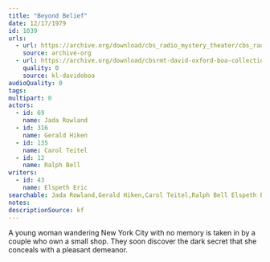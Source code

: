 ```yaml
---
title: "Beyond Belief"
date: 12/17/1979
id: 1039
urls: 
  - url: https://archive.org/download/cbs_radio_mystery_theater/cbs_radio_mystery_theater-1001-1050.zip/cbs_radio_mystery_theater-1001-1050%2Fcbsrmt_1039_beyond_belief.mp3
    source: archive-org
  - url: https://archive.org/download/cbsrmt-david-oxford-boa-collection/CBSRMT-791217-1039-Beyond-Belief-(128-48)_WBBM-JE-{BoA}.mp3
    quality: 0
    source: kl-davidoboa
audioQuality: 0
tags: 
multipart: 0
actors:  
  - id: 69
    name: Jada Rowland  
  - id: 316
    name: Gerald Hiken  
  - id: 135
    name: Carol Teitel  
  - id: 12
    name: Ralph Bell
writers:  
  - id: 43
    name: Elspeth Eric
searchable: Jada Rowland,Gerald Hiken,Carol Teitel,Ralph Bell Elspeth Eric
notes: 
descriptionSource: kf
---
```

A young woman wandering New York City with no memory is taken in by a couple who own a small shop. They soon discover the dark secret that she conceals with a pleasant demeanor.